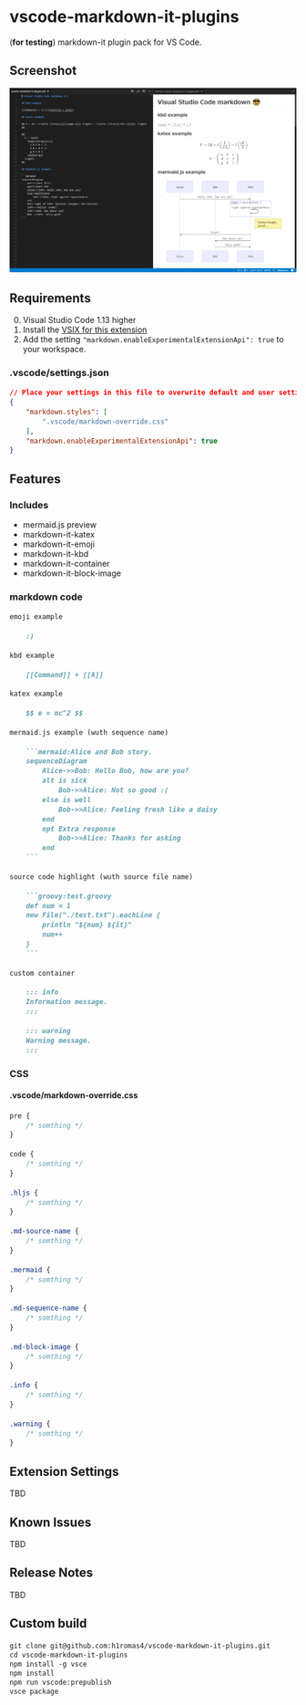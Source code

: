# vscode-markdown-it-plugins

(**for testing**) markdown-it plugin pack for VS Code.

## Screenshot

![vscode-markdown-it-plugins.png](https://raw.githubusercontent.com/h1romas4/vscode-markdown-it-plugins/master/docs/vscode-markdown-it-plugins.png)

## Requirements

0. Visual Studio Code 1.13 higher
1. Install the [VSIX for this extension](https://github.com/h1romas4/vscode-markdown-it-plugins/blob/master/dest/vscode-markdown-it-plugins-0.0.2.vsix)
2. Add the setting ```"markdown.enableExperimentalExtensionApi": true``` to your workspace.

### .vscode/settings.json

```json
// Place your settings in this file to overwrite default and user settings.
{
    "markdown.styles": [
        ".vscode/markdown-override.css"
    ],
    "markdown.enableExperimentalExtensionApi": true
}
```

## Features

### Includes

* mermaid.js preview
* markdown-it-katex
* markdown-it-emoji
* markdown-it-kbd
* markdown-it-container
* markdown-it-block-image

### markdown code

```markdown
emoji example

    :)

kbd example

    [[Command]] + [[A]]

katex example

    $$ e = mc^2 $$

mermaid.js example (wuth sequence name)

    ```mermaid:Alice and Bob story.
    sequenceDiagram
        Alice->>Bob: Hello Bob, how are you?
        alt is sick
            Bob->>Alice: Not so good :(
        else is well
            Bob->>Alice: Feeling fresh like a daisy
        end
        opt Extra response
            Bob->>Alice: Thanks for asking
        end
    ```

source code highlight (wuth source file name)

    ```groovy:test.groovy
    def num = 1
    new File("./test.txt").eachLine {
        println "${num} ${it}"
        num++
    }
    ```

custom container

    ::: info
    Information message.
    :::

    ::: warning
    Warning message.
    :::
```

### CSS

#### .vscode/markdown-override.css

```css
pre {
    /* somthing */
}

code {
    /* somthing */
}

.hljs {
    /* somthing */
}

.md-source-name {
    /* somthing */
}

.mermaid {
    /* somthing */
}

.md-sequence-name {
    /* somthing */
}

.md-block-image {
    /* somthing */
}

.info {
    /* somthing */
}

.warning {
    /* somthing */
}
```

## Extension Settings

TBD

## Known Issues

TBD

## Release Notes

TBD

## Custom build

```
git clone git@github.com:h1romas4/vscode-markdown-it-plugins.git
cd vscode-markdown-it-plugins
npm install -g vsce
npm install
npm run vscode:prepublish
vsce package
```
